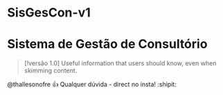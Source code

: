 # SisGesCon-v1
# Sistema de Gestão de Consultório
> [!versão 1.0]
> Useful information that users should know, even when skimming content.





@thallesonofre :+1: Qualquer dúvida - direct no insta! :shipit:
